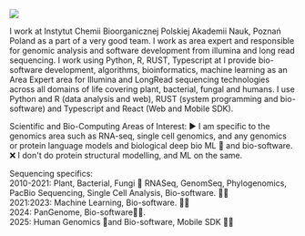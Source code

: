 ![](https://github.com/IBCHgenomic/IBCHgenomic/blob/main/codebiogenomics.jpg)

I work at Instytut Chemii  Bioorganicznej Polskiej Akademii Nauk, Poznań Poland as a part of a very good team. I work as area expert and responsible for genomic analysis and software development from illumina and long read sequencing. I work using Python, R, RUST, Typescript at I provide  bio-software development, algorithms, bioinformatics, machine learning  as an Area Expert area for Illumina and LongRead sequencing technologies  across all domains of life covering plant, bacterial, fungal and humans. I use Python and R (data  analysis and web), RUST (system programming and bio-software) and Typescript and React (Web and Mobile SDK). 

Scientific and Bio-Computing Areas of Interest: ▶️ I am specific to the genomics area such as RNA-seq, single cell genomics, and any genomics or protein language models and biological deep bio ML 🧬 and bio-software. ❌ I don't do protein structural modelling, and ML on the same.

Sequencing specifics: \
2010-2021: Plant, Bacterial, Fungi 🧬 RNASeq, GenomSeq, Phylogenomics, PacBio Sequencing, Single Cell Analysis, Bio-software. 👨‍💻 \
2021:2023: Machine Learning, Bio-software. 👨‍💻 \
2024: PanGenome, Bio-software👨‍💻. \
2025: Human Genomics 🧬and Bio-software, Mobile SDK 👨‍💻
